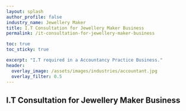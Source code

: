 ```yaml
---
layout: splash 
author_profile: false 
industry_name: Jewellery Maker
title: I.T Consultation for Jewellery Maker Business
permalink: /it-consultation-for-jewellery-maker-business

toc: true
toc_sticky: true

excerpt: "I.T required in a Accountancy Practice Business."
header:
  overlay_image: /assets/images/industries/accountant.jpg
  overlay_filter: 0.5 
---
```


## I.T Consultation for Jewellery Maker Business